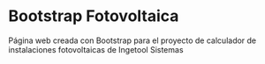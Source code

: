 # Bootstrap Fotovoltaica
Página web creada con Bootstrap para el proyecto de calculador de instalaciones fotovoltaicas de Ingetool Sistemas
